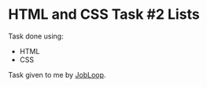 # HTML and CSS Task #2 Lists

Task done using:

- HTML
- CSS

Task given to me by [JobLoop](https://jobloop.no/).
